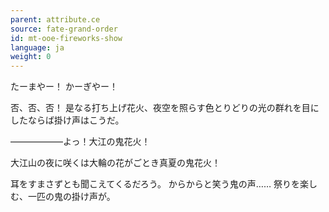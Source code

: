 ```yaml
---
parent: attribute.ce
source: fate-grand-order
id: mt-ooe-fireworks-show
language: ja
weight: 0
---
```


たーまやー！
かーぎやー！

否、否、否！
是なる打ち上げ花火、夜空を照らす色とりどりの光の群れを目にしたならば掛け声はこうだ。

――――――よっ！大江の鬼花火！

大江山の夜に咲くは大輪の花がごとき真夏の鬼花火！

耳をすまさずとも聞こえてくるだろう。
からからと笑う鬼の声……
祭りを楽しむ、一匹の鬼の掛け声が。
